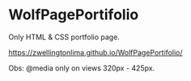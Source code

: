 # WolfPagePortifolio
 Only HTML & CSS portfolio page.

https://zwellingtonlima.github.io/WolfPagePortifolio/

Obs: @media only on views 320px - 425px. 
